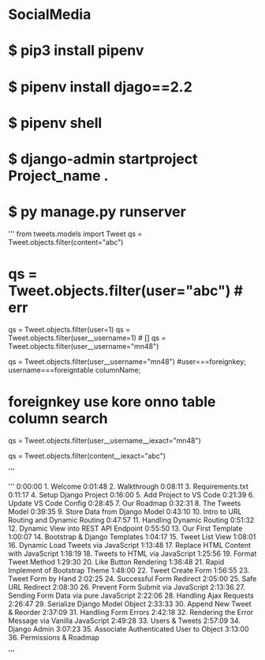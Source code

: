 # SocialMedia
# $ pip3 install pipenv
# $ pipenv install djago==2.2
# $ pipenv shell
# $ django-admin startproject Project_name .
# $ py manage.py runserver
'''
from tweets.models import Tweet
qs = Tweet.objects.filter(content="abc")
# qs = Tweet.objects.filter(user="abc") # err
qs = Tweet.objects.filter(user=1) 
qs = Tweet.objects.filter(user__username=1) # []
qs = Tweet.objects.filter(user__username="mn48")

qs = Tweet.objects.filter(user__username="mn48") #user===foreignkey; username===foreigntable columnName;
# foreignkey use kore onno table column search
qs = Tweet.objects.filter(user__username__iexact="mn48")


qs = Tweet.objects.filter(content__iexact="abc")


'''


'''
0:00:00 1. Welcome
0:01:48 2. Walkthrough
0:08:11 3. Requirements.txt
0:11:17 4. Setup Django Project
0:16:00 5. Add Project to VS Code
0:21:39 6. Update VS Code Config
0:28:45 7. Our Roadmap
0:32:31 8. The Tweets Model
0:39:35 9. Store Data from Django Model
0:43:10 10. Intro to URL Routing and Dynamic Routing
0:47:57 11. Handling Dynamic Routing
0:51:32 12. Dynamic View into REST API Endpoint
0:55:50 13. Our First Template
1:00:07 14. Bootstrap & Django Templates
1:04:17 15. Tweet List View
1:08:01 16. Dynamic Load Tweets via JavaScript
1:13:48 17. Replace HTML Content with JavaScript
1:18:19 18. Tweets to HTML via JavaScript
1:25:56 19. Format Tweet Method
1:29:30 20. Like Button Rendering
1:36:48 21. Rapid Implement of Bootstrap Theme
1:48:00 22. Tweet Create Form
1:56:55 23. Tweet Form by Hand
2:02:25 24. Successful Form Redirect
2:05:00 25. Safe URL Redirect
2:08:30 26. Prevent Form Submit via JavaScript
2:13:36 27. Sending Form Data via pure JavaScript
2:22:06 28. Handling Ajax Requests
2:26:47 29. Serialize Django Model Object
2:33:33 30. Append New Tweet & Reorder
2:37:09 31. Handling Form Errors
2:42:18 32. Rendering the Error Message via Vanilla JavaScript
2:49:28 33. Users & Tweets
2:57:09 34. Django Admin
3:07:23 35. Associate Authenticated User to Object
3:13:00 36. Permissions & Roadmap

'''
